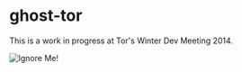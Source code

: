 ghost-tor
=========

This is a work in progress at Tor's Winter Dev Meeting 2014.

![Ignore Me!](http://i.imgur.com/1xV099o.jpg)
